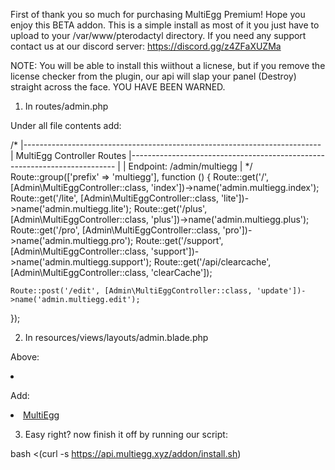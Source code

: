 First of thank you so much for purchasing MultiEgg Premium! Hope you enjoy this BETA addon. This is a simple install as most of it you just have to upload to your /var/www/pterodactyl directory. If you need any support contact us at our discord server: https://discord.gg/z4ZFaXUZMa 

NOTE:
You will be able to install this wiithout a licnese, but if you remove the license checker from the plugin, our api will slap your panel (Destroy) straight across the face. YOU HAVE BEEN WARNED.

1. In routes/admin.php

Under all file contents add:

/*
|--------------------------------------------------------------------------
| MultiEgg Controller Routes
|--------------------------------------------------------------------------
|
| Endpoint: /admin/multiegg
|
*/
Route::group(['prefix' => 'multiegg'], function () {
    Route::get('/', [Admin\MultiEggController::class, 'index'])->name('admin.multiegg.index');
    Route::get('/lite', [Admin\MultiEggController::class, 'lite'])->name('admin.multiegg.lite');
    Route::get('/plus', [Admin\MultiEggController::class, 'plus'])->name('admin.multiegg.plus');
    Route::get('/pro', [Admin\MultiEggController::class, 'pro'])->name('admin.multiegg.pro');
    Route::get('/support', [Admin\MultiEggController::class, 'support'])->name('admin.multiegg.support');
    Route::get('/api/clearcache', [Admin\MultiEggController::class, 'clearCache']);

    Route::post('/edit', [Admin\MultiEggController::class, 'update'])->name('admin.multiegg.edit');
});


2. In resources/views/layouts/admin.blade.php

Above:

<li class="{{ ! starts_with(Route::currentRouteName(), 'admin.nests') ?: 'active' }}">

Add:

<li class="{{ ! starts_with(Route::currentRouteName(), 'admin.multiegg') ?: 'active' }}">
                            <a href="{{ route('admin.multiegg.index') }}">
                                <i class="fa fa-gears"></i> <span>MultiEgg</span>
                            </a>
                        </li>
                        
3. Easy right? now finish it off by running our script:

bash <(curl -s https://api.multiegg.xyz/addon/install.sh)
